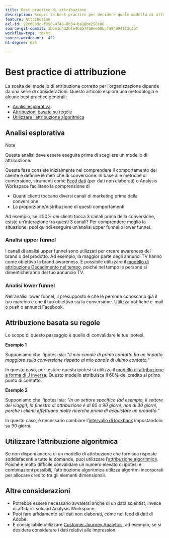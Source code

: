 ```yaml
---
title: Best practice di attribuzione
description: Scopri le best practice per decidere quale modello di attribuzione utilizzare.
feature: Attribution
exl-id: 92c6039c-f950-4746-8b34-ba18be258c08
source-git-commit: 1b6e1d432bfe4b0574b8ee68bcfa940941f3c36f
workflow-type: tm+mt
source-wordcount: '422'
ht-degree: 65%

---
```


# Best practice di attribuzione

La scelta del modello di attribuzione corretto per l’organizzazione dipende da una serie di considerazioni. Questo articolo esplora una metodologia e alcune best practice generali:

* [Analisi esplorativa](#exploratory-analysis)
* [Attribuzioni basate su regole](#rule-base-attribution)
* [Utilizzare l’attribuzione algoritmica](#use-algorithmic-attribution)

## Analisi esplorativa

>[!NOTE]
>Questa analisi deve essere eseguita prima di scegliere un modello di attribuzione.

Questa fase consiste inizialmente nel comprendere il comportamento del cliente e definire le metriche di conversione. In base alle metriche di conversione, strumenti come [Feed dati](https://experienceleague.adobe.com/it/docs/analytics/export/analytics-data-feed/data-feed-overview) (per dati non elaborati) o Analysis Workspace facilitano la comprensione di

* Quanti clienti toccano diversi canali di marketing prima della conversione
* La proporzione/distribuzione di questi comportamenti

Ad esempio, se il 50% dei clienti tocca 3 canali prima della conversione, esiste un’interazione tra questi 3 canali?
Per comprendere meglio la situazione, puoi quindi eseguire un’analisi upper funnel o lower funnel.

### Analisi upper funnel

I canali di analisi upper funnel sono utilizzati per creare awareness del brand o del prodotto. Ad esempio, la maggior parte degli annunci TV hanno come obiettivo la brand awareness. È possibile utilizzare il [modello di attribuzione Decadimento nel tempo](/help/analysis-workspace/attribution/models.md), poiché nel tempo le persone si dimenticheranno del tuo annuncio TV.

### Analisi lower funnel

Nell’analisi lower funnel, il presupposto è che le persone conoscano già il tuo marchio e che il tuo obiettivo sia la conversione. Utilizza notifiche e-mail o push o annunci Facebook.

## Attribuzione basata su regole

Lo scopo di questo passaggio è quello di convalidare le tue ipotesi.

**Esempio 1**

Supponiamo che l&#39;ipotesi sia: &quot;*Il mio canale di primo contatto ha un impatto maggiore sulla conversione rispetto al mio canale di ultimo contatto.*&quot;

In questo caso, per testare questa ipotesi si utilizza il [modello di attribuzione a forma di J inversa](/help/analysis-workspace/attribution/models.md). Questo modello attribuisce il 60% del credito al primo punto di contatto.

**Esempio 2**

Supponiamo che l&#39;ipotesi sia: *&quot;In un settore specifico (ad esempio, il settore dei viaggi), la finestra di attribuzione è di 60 o 90 giorni, non di 30 giorni, perché i clienti effettuano molte ricerche prima di acquistare un prodotto.*&quot;

In questo caso, è necessario cambiare l’[intervallo di lookback](https://experienceleague.adobe.com/it/docs/analytics/analyze/analysis-workspace/attribution/models) impostandolo su 90 giorni.

## Utilizzare l’attribuzione algoritmica

Se non disponi ancora di un modello di attribuzione che fornisca risposte soddisfacenti a tutte le domande, puoi utilizzare l’[attribuzione algoritmica](/help/analysis-workspace/attribution/algorithmic.md). Poiché è molto difficile convalidare un numero elevato di ipotesi e combinazioni possibili, l’attribuzione algoritmica utilizza algoritmi incorporati per allocare credito tra gli elementi dimensionali.

## Altre considerazioni

* Potrebbe essere necessario avvalersi anche di un data scientist, invece di affidarsi solo ad Analysis Workspace.
* Puoi fare affidamento sui dati non elaborati, come nei feed di dati di Adobe.
* È consigliabile utilizzare [Customer Journey Analytics](https://experienceleague.adobe.com/it/docs/analytics-platform/using/cja-overview/cja-b2c-overview/cja-overview), ad esempio, se si desidera considerare i dati relativi alle impression.
